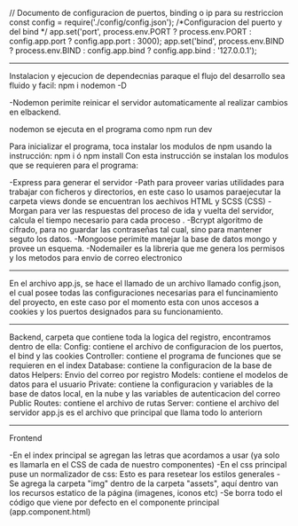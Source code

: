 // Documento de configuracion de puertos, binding o ip para su restriccion
const config = require('./config/config.json');
/*Configuracion del puerto y del bind */
app.set('port', process.env.PORT ? process.env.PORT : config.app.port ? config.app.port : 3000);
app.set('bind', process.env.BIND ? process.env.BIND : config.app.bind ? config.app.bind : '127.0.0.1');


**************
Instalacion y ejecucion de dependecnias paraque el flujo del desarrollo sea fluido y facil:
npm i nodemon -D

-Nodemon perimite reinicar el servidor automaticamente al realizar cambios en elbackend.

nodemon se ejecuta en el programa como npm run dev

Para inicializar el programa, toca instalar los modulos de npm usando la instrucción:
npm i ó npm install
Con esta instrucción se instalan los modulos que se requieren para el programa:

-Express para generar el servidor
-Path para proveer varias utilidades para trabajar con ficheros y directorios, en este caso lo usamos paraejecutar la carpeta views donde se encuentran los aechivos HTML y SCSS (CSS)
-Morgan para ver las respuestas del proceso de ida y vuelta del servidor, calcula el tiempo necesario para cada proceso .
-Bcrypt algoritmo de cifrado, para no guardar las contraseñas tal cual, sino para mantener seguto los datos.
-Mongoose perimite manejar la base de datos mongo y provee un esquema.
-Nodemailer es la libreria que me genera los permisos y los metodos para envio de correo electronico

*******************
En el archivo app.js, se hace el llamado de un archivo llamado config.json, el cual posee todas las configuraciones necesarias para el funcinamiento del proyecto, en este caso por el momento esta con unos accesos a cookies y los puertos designados para su funcionamiento.

*******************
Backend, carpeta que contiene toda la logica del registro, encontramos dentro de ella:
Config: contiene el archivo de configuracion de los puertos, el bind y las cookies
Controller: contiene el programa de funciones que se requieren en el index
Database: contiene la configuracion de la base de datos
Helpers: Envio del correo por registro
Models: contiene el modelos de datos para el usuario
Private: contiene la configuracion y variables de la base de datos local, en la nube y las variables de autenticacion del correo
Public
Routes: contiene el archivo de rutas
Server: contiene el archivo del servidor
app.js es el archivo que principal que llama todo lo anteriorn

***************************

Frontend

-En el index principal se agregan las letras que acordamos a usar (ya solo es llamarla en el CSS de cada de nuestro componentes)
-En el css principal puse un normalizador de css: Esto es para resetear los estilos generales
-Se agrega la carpeta "img" dentro de la carpeta "assets", aquí dentro van los recursos estatico de la página (imagenes, iconos etc)
-Se borra todo el código que viene por defecto en el componente principal (app.component.html)